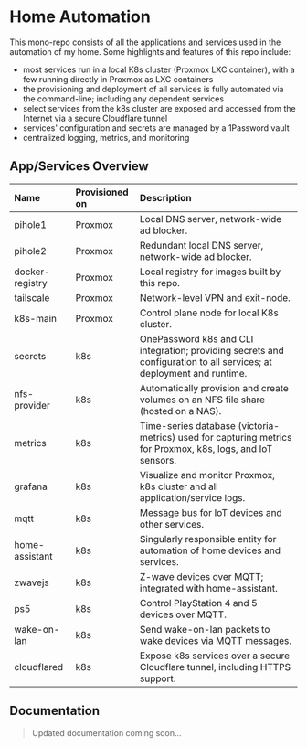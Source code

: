 # Home Automation

This mono-repo consists of all the applications and services used in the automation of my home. Some highlights and features of this repo include:

- most services run in a local K8s cluster (Proxmox LXC container), with a few running directly in Proxmox as LXC containers
- the provisioning and deployment of all services is fully automated via the command-line; including any dependent services
- select services from the k8s cluster are exposed and accessed from the Internet via a secure Cloudflare tunnel
- services' configuration and secrets are managed by a 1Password vault
- centralized logging, metrics, and monitoring

## App/Services Overview

| Name            | Provisioned on | Description                                                                                                          |
| :-------------- | :------------- | :------------------------------------------------------------------------------------------------------------------- |
| pihole1         | Proxmox        | Local DNS server, network-wide ad blocker.                                                                           |
| pihole2         | Proxmox        | Redundant local DNS server, network-wide ad blocker.                                                                 |
| docker-registry | Proxmox        | Local registry for images built by this repo.                                                                        |
| tailscale       | Proxmox        | Network-level VPN and exit-node.                                                                                     |
| k8s-main        | Proxmox        | Control plane node for local K8s cluster.                                                                            |
| secrets         | k8s            | OnePassword k8s and CLI integration; providing secrets and configuration to all services; at deployment and runtime. |
| nfs-provider    | k8s            | Automatically provision and create volumes on an NFS file share (hosted on a NAS).                                   |
| metrics         | k8s            | Time-series database (victoria-metrics) used for capturing metrics for Proxmox, k8s, logs, and IoT sensors.          |
| grafana         | k8s            | Visualize and monitor Proxmox, k8s cluster and all application/service logs.                                         |
| mqtt            | k8s            | Message bus for IoT devices and other services.                                                                      |
| home-assistant  | k8s            | Singularly responsible entity for automation of home devices and services.                                           |
| zwavejs         | k8s            | Z-wave devices over MQTT; integrated with home-assistant.                                                            |
| ps5             | k8s            | Control PlayStation 4 and 5 devices over MQTT.                                                                       |
| wake-on-lan     | k8s            | Send wake-on-lan packets to wake devices via MQTT messages.                                                          |
| cloudflared     | k8s            | Expose k8s services over a secure Cloudflare tunnel, including HTTPS support.                                        |

## Documentation

> Updated documentation coming soon...
